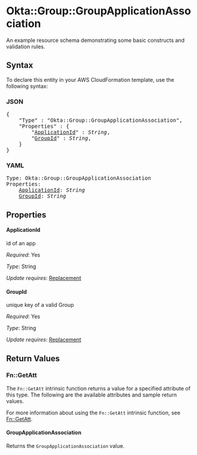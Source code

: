 # Okta::Group::GroupApplicationAssociation

An example resource schema demonstrating some basic constructs and validation rules.

## Syntax

To declare this entity in your AWS CloudFormation template, use the following syntax:

### JSON

<pre>
{
    "Type" : "Okta::Group::GroupApplicationAssociation",
    "Properties" : {
        "<a href="#applicationid" title="ApplicationId">ApplicationId</a>" : <i>String</i>,
        "<a href="#groupid" title="GroupId">GroupId</a>" : <i>String</i>,
    }
}
</pre>

### YAML

<pre>
Type: Okta::Group::GroupApplicationAssociation
Properties:
    <a href="#applicationid" title="ApplicationId">ApplicationId</a>: <i>String</i>
    <a href="#groupid" title="GroupId">GroupId</a>: <i>String</i>
</pre>

## Properties

#### ApplicationId

id of an app

_Required_: Yes

_Type_: String

_Update requires_: [Replacement](https://docs.aws.amazon.com/AWSCloudFormation/latest/UserGuide/using-cfn-updating-stacks-update-behaviors.html#update-replacement)

#### GroupId

unique key of a valid Group

_Required_: Yes

_Type_: String

_Update requires_: [Replacement](https://docs.aws.amazon.com/AWSCloudFormation/latest/UserGuide/using-cfn-updating-stacks-update-behaviors.html#update-replacement)

## Return Values

### Fn::GetAtt

The `Fn::GetAtt` intrinsic function returns a value for a specified attribute of this type. The following are the available attributes and sample return values.

For more information about using the `Fn::GetAtt` intrinsic function, see [Fn::GetAtt](https://docs.aws.amazon.com/AWSCloudFormation/latest/UserGuide/intrinsic-function-reference-getatt.html).

#### GroupApplicationAssociation

Returns the <code>GroupApplicationAssociation</code> value.

